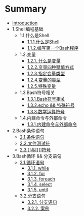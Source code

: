 # Summary

* [Introduction](README.md)
* 1.Shell编程基础
  * 1.1.什么是Shell
    * [1.1.1.什么是Shell](chapter1.1/CHAPTER1.md)
    * [1.1.2.编写第一个Bash程序](chapter1.1/CHAPTER2.md)
  * 1.2.变量
    * [1.2.1. 什么是变量](chapter1.2/CHAPTER1.md)
    * [1.2.2.变量四种赋值方式](chapter1.2/CHAPTER2.md)
    * [1.2.3.指定变量类型](chapter1.2/CHAPTER3.md)
    * [1.2.4.变量的类型](chapter1.2/CHAPTER4.md)
    * [1.2.5.特殊变量](chapter1.2/CHAPTER5.md)
  * 1.3.Bash符号相关
    * [1.3.1.Bash符号相关](chapter1.3/CHAPTER1.md)
    * [1.3.2.echo  && 特殊符号](chapter1.3/CHAPTER3.md)
    * [1.3.3.数学运算符号](chapter1.3/CHAPTER2.md)
  * 1.4.内建命令与外部命令
    * [1.3.1.内建命令与外部命令](chapter1.4/CHAPTER1.md)
* 2.Bash条件语句
  * [2.1.条件语句](chapter2.1/CHAPTER1.md)
  * [2.2.文件测试符](chapter2.1/CHAPTER2.md)
  * [2.3.\[\]与\[\[\]\]符号](chapter2.1/CHAPTER3.md)
* 3.Bash循环 && 分支语句
  * [3.1.循环语句](31xun-huan-yu-ju.md)
    * [3.1.1. while](chapter3.1/CHAPTER1.md)
    * [3.1.2. for](chapter3.1/CHAPTER2.md)
    * [3.1.3. foreach](chapter3.1/CHAPTER3.md)
    * [3.1.4. select](chapter3.1/CHAPTER4.md)
    * [3.1.5. until](chapter3.1/CHAPTER5.md)
  * [3.2.分支语句](32fen-zhi-yu-ju.md)
    * [3.2.1. 分支语句](chapter3.1/CHAPTER1.md)
    * [3.2.2. 案例](chapter3.2/CHAPTER2.md)

